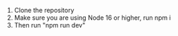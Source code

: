 1. Clone the repository
2. Make sure you are using Node 16 or higher, run npm i
3. Then run "npm run dev"
